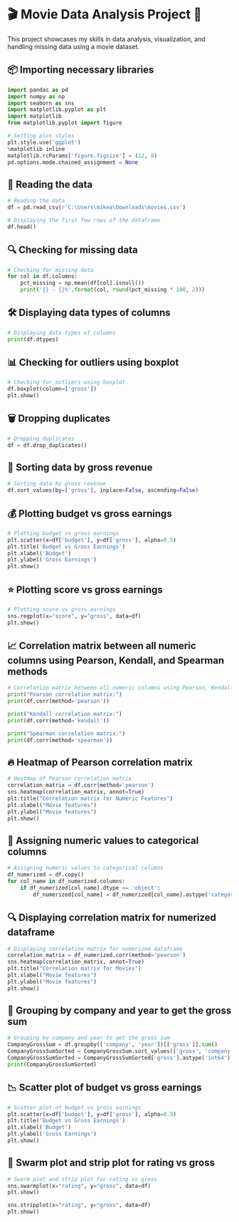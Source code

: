 

# 🎬 Movie Data Analysis Project 🎥

This project showcases my skills in data analysis, visualization, and handling missing data using a movie dataset.

## 📦 Importing necessary libraries

```python
import pandas as pd
import numpy as np
import seaborn as sns
import matplotlib.pyplot as plt
import matplotlib
from matplotlib.pyplot import figure

# Setting plot styles
plt.style.use('ggplot')
%matplotlib inline
matplotlib.rcParams['figure.figsize'] = (12, 8)
pd.options.mode.chained_assignment = None
```

## 📂 Reading the data

```python
# Reading the data
df = pd.read_csv(r'C:\Users\mikea\Downloads\movies.csv')

# Displaying the first few rows of the dataframe
df.head()
```

## 🔍 Checking for missing data

```python
# Checking for missing data
for col in df.columns:
    pct_missing = np.mean(df[col].isnull())
    print('{} - {}%'.format(col, round(pct_missing * 100, 2)))
```

## 🛠 Displaying data types of columns

```python
# Displaying data types of columns
print(df.dtypes)
```

## 📊 Checking for outliers using boxplot

```python
# Checking for outliers using boxplot
df.boxplot(column=['gross'])
plt.show()
```

## 🗑 Dropping duplicates

```python
# Dropping duplicates
df = df.drop_duplicates()
```

## 🔄 Sorting data by gross revenue

```python
# Sorting data by gross revenue
df.sort_values(by=['gross'], inplace=False, ascending=False)
```

## 💰 Plotting budget vs gross earnings

```python
# Plotting budget vs gross earnings
plt.scatter(x=df['budget'], y=df['gross'], alpha=0.5)
plt.title('Budget vs Gross Earnings')
plt.xlabel('Budget')
plt.ylabel('Gross Earnings')
plt.show()
```

## ⭐ Plotting score vs gross earnings

```python
# Plotting score vs gross earnings
sns.regplot(x="score", y="gross", data=df)
plt.show()
```

## 📈 Correlation matrix between all numeric columns using Pearson, Kendall, and Spearman methods

```python
# Correlation matrix between all numeric columns using Pearson, Kendall, and Spearman methods
print("Pearson correlation matrix:")
print(df.corr(method='pearson'))

print("Kendall correlation matrix:")
print(df.corr(method='kendall'))

print("Spearman correlation matrix:")
print(df.corr(method='spearman'))
```

## 🔥 Heatmap of Pearson correlation matrix

```python
# Heatmap of Pearson correlation matrix
correlation_matrix = df.corr(method='pearson')
sns.heatmap(correlation_matrix, annot=True)
plt.title("Correlation matrix for Numeric Features")
plt.xlabel("Movie features")
plt.ylabel("Movie features")
plt.show()
```

## 🔢 Assigning numeric values to categorical columns

```python
# Assigning numeric values to categorical columns
df_numerized = df.copy()
for col_name in df_numerized.columns:
    if df_numerized[col_name].dtype == 'object':
        df_numerized[col_name] = df_numerized[col_name].astype('category').cat.codes
```

## 🔍 Displaying correlation matrix for numerized dataframe

```python
# Displaying correlation matrix for numerized dataframe
correlation_matrix = df_numerized.corr(method='pearson')
sns.heatmap(correlation_matrix, annot=True)
plt.title("Correlation matrix for Movies")
plt.xlabel("Movie features")
plt.ylabel("Movie features")
plt.show()
```

## 🏢 Grouping by company and year to get the gross sum

```python
# Grouping by company and year to get the gross sum
CompanyGrossSum = df.groupby(['company', 'year'])[['gross']].sum()
CompanyGrossSumSorted = CompanyGrossSum.sort_values(['gross', 'company', 'year'], ascending=False)[:15]
CompanyGrossSumSorted = CompanyGrossSumSorted['gross'].astype('int64')
print(CompanyGrossSumSorted)
```

## 📉 Scatter plot of budget vs gross earnings

```python
# Scatter plot of budget vs gross earnings
plt.scatter(x=df['budget'], y=df['gross'], alpha=0.5)
plt.title('Budget vs Gross Earnings')
plt.xlabel('Budget')
plt.ylabel('Gross Earnings')
plt.show()
```

## 🐝 Swarm plot and strip plot for rating vs gross

```python
# Swarm plot and strip plot for rating vs gross
sns.swarmplot(x="rating", y="gross", data=df)
plt.show()

sns.stripplot(x="rating", y="gross", data=df)
plt.show()
```
```

